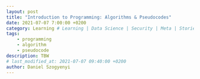 ```yaml
---
layout: post
title: "Introduction to Programming: Algorithms & Pseudocodes"
date: 2021-07-07 7:00:00 +0200
category: Learning # Learning | Data Science | Security | Meta | Stories
tags:
    - programming
    - algorithm
    - pseudocode
description: TBW
# last_modified_at: 2021-07-07 09:40:00 +0200
author: Daniel Szogyenyi
---
```


<!--## Specification to algorithm

In programming, we usually get a specification, which is the description of a problem. In the majority of the times it is something [**declarative**][decimp-decla], and programmers have the task to create an **imperative** solution, such a method that generates the wanted output using the given input.  
So, specification is all about "what to solve" and an algorithm is about "how to solve". The programmer's responsibility is converting the "what" to "how", and the rest of this "Introduction to Programming" course will talk about essentials you must know to be able to do this conversion.-->

<!--## How to go from "what" to "how"?

If I could give an answer to this question in a tiny paragraph (or even in a tome), I would be a billionaire. No explicit answer exists, and that's why programmers earn money. This is a complex mental activity which is hard to master, always with some room to get better. If we look at programming from different angles, we can see merely different things:

- Science: yeah, just like the name **computer science** suggests, it's science. Algorithms can be handled by mathematical stuff, their correctness can be proven, their complexity can be calculated, and so on.  
- Engineering: an expression similar to "programmer" is "**software engineer**". Some aspects of creating a program is the same as designing a car engine. You have to keep in mind a lot of things in order to prevent components interfering with each other, you have to control them in a way that they could work simultaneosly. There are a lot of written ans unwritten rules to follow.  
- Art: creating an algorithm requires unique ideas, a great programmer should see things that others don't. One of the most famous books about algorithms is titled [The Art of Computer Programming][taocp], I think that means something.

However, we encounter a ton of problems which share similarities or even the exact same ones. We don't have to reinvent the wheel each time we want to use it: there are well-tried solutions worth using again. A good programmer can tell more methods for sorting a list, and they know which method is the fastest in various situations. Keep in mind, when programming, you will have to use learnt algorithms to suit your needs.-->

<!--## Getting into pseudocodes

> **pseudo-** <span>/sjuː.dəʊ-/ • prefix</span>
> 1. pretended and not real[^fn-pseudo-dictionary]

A pseudocode looks like a piece of code, but no interpreter or compiler on your computer will be able to run it. It's written for your brain in a human language to better understand the logic behind and algorithm.

Let's see a pseudocode for getting the pass ratio of an exam.  
{% highlight %}
Numbers to remember: numberOfStudents, currentStudent, numberOfPasses
Set numberOfStudents to 30
Set currentStudent to 1
Set numberOfPasses to 0
While currentStudent is less than or equal to numberOfStudents:
    If the score of (currentStudent)th student is greater than 60
        Add 1 to numberOfPasses
    Add 1 to currentStudent
Print: (100*numberOfPasses/numberOfStudents) % of students has passed this exam
{% endhighlight %}

_Note that everything in this code is a simple, easy-to-do step, like equality check and addition._

As you have seen, a pseudocode contains:  
- The numbers to remember, they are called **variables**
- The **commands** to do, like division and addition
- Commands and decision points that determine the order of the steps: **control flow**

You have just read the description of an algorithm.

## Algorithm

**An algorithm is a method for solving the task.**

- List of valid commands
- Step-by-step
- Finite number of steps
- The next step is always definite
- Only needs a finite amount of memory


[^fn-sample_footnote]: [Cambridge Dictionary][cambridge-pseudo]-->

<!--[decimp-decla]: https://szogyenyid.github.io/learning/2021/07/07/decla-vs-imper.html#declarative-approach
[taocp]: https://en.wikipedia.org/wiki/The_Art_of_Computer_Programming
[cambridge-pseudo]: https://dictionary.cambridge.org/dictionary/english/pseudo-->